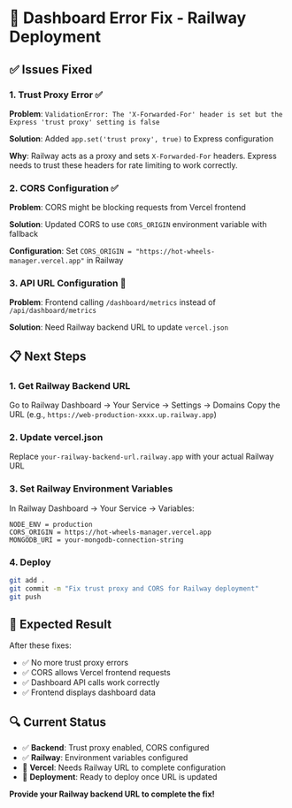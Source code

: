 # 🔧 Dashboard Error Fix - Railway Deployment

## ✅ Issues Fixed

### 1. **Trust Proxy Error** ✅
**Problem**: `ValidationError: The 'X-Forwarded-For' header is set but the Express 'trust proxy' setting is false`

**Solution**: Added `app.set('trust proxy', true)` to Express configuration

**Why**: Railway acts as a proxy and sets `X-Forwarded-For` headers. Express needs to trust these headers for rate limiting to work correctly.

### 2. **CORS Configuration** ✅
**Problem**: CORS might be blocking requests from Vercel frontend

**Solution**: Updated CORS to use `CORS_ORIGIN` environment variable with fallback

**Configuration**: Set `CORS_ORIGIN = "https://hot-wheels-manager.vercel.app"` in Railway

### 3. **API URL Configuration** 🔄
**Problem**: Frontend calling `/dashboard/metrics` instead of `/api/dashboard/metrics`

**Solution**: Need Railway backend URL to update `vercel.json`

## 📋 Next Steps

### 1. **Get Railway Backend URL**
Go to Railway Dashboard → Your Service → Settings → Domains
Copy the URL (e.g., `https://web-production-xxxx.up.railway.app`)

### 2. **Update vercel.json**
Replace `your-railway-backend-url.railway.app` with your actual Railway URL

### 3. **Set Railway Environment Variables**
In Railway Dashboard → Your Service → Variables:
```
NODE_ENV = production
CORS_ORIGIN = https://hot-wheels-manager.vercel.app
MONGODB_URI = your-mongodb-connection-string
```

### 4. **Deploy**
```bash
git add .
git commit -m "Fix trust proxy and CORS for Railway deployment"
git push
```

## 🎯 Expected Result

After these fixes:
- ✅ No more trust proxy errors
- ✅ CORS allows Vercel frontend requests
- ✅ Dashboard API calls work correctly
- ✅ Frontend displays dashboard data

## 🔍 Current Status

- ✅ **Backend**: Trust proxy enabled, CORS configured
- ✅ **Railway**: Environment variables configured  
- 🔄 **Vercel**: Needs Railway URL to complete configuration
- 🔄 **Deployment**: Ready to deploy once URL is updated

**Provide your Railway backend URL to complete the fix!**
